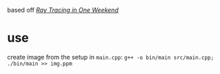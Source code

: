 based off [_Ray Tracing in One Weekend_](https://raytracing.github.io/books/RayTracingInOneWeekend.html)

# use
create image from the setup in `main.cpp`: `g++ -o bin/main src/main.cpp; ./bin/main >> img.ppm`
